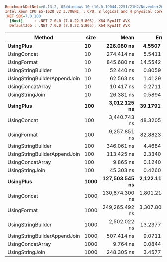 ``` ini

BenchmarkDotNet=v0.13.2, OS=Windows 10 (10.0.19044.2251/21H2/November2021Update)
Intel Xeon CPU E5-1620 v2 3.70GHz, 1 CPU, 8 logical and 4 physical cores
.NET SDK=7.0.100
  [Host]     : .NET 7.0.0 (7.0.22.51805), X64 RyuJIT AVX
  DefaultJob : .NET 7.0.0 (7.0.22.51805), X64 RyuJIT AVX


```
|                       Method | size |           Mean |         Error |        StdDev |         Median | Allocated |
|----------------------------- |----- |---------------:|--------------:|--------------:|---------------:|----------:|
|                    **UsingPlus** |   **10** |     **226.080 ns** |     **4.5507 ns** |     **4.4694 ns** |     **225.765 ns** |     **680 B** |
|                  UsingConcat |   10 |     274.414 ns |     5.5411 ns |    11.1933 ns |     270.036 ns |     920 B |
|                  UsingFormat |   10 |     845.680 ns |    14.5542 ns |    12.1534 ns |     843.786 ns |     680 B |
|           UsingStringBuilder |   10 |      52.440 ns |     0.8059 ns |     1.1297 ns |      52.157 ns |     160 B |
| UsingStringBuilderAppendJoin |   10 |      62.563 ns |     1.4129 ns |     3.8677 ns |      61.154 ns |     192 B |
|             UsingConcatArray |   10 |      10.417 ns |     0.2711 ns |     0.6800 ns |      10.288 ns |      32 B |
|              UsingStringJoin |   10 |      26.381 ns |     0.5894 ns |     0.6052 ns |      26.200 ns |      88 B |
|                    **UsingPlus** |  **100** |   **3,012.125 ns** |    **39.1791 ns** |    **32.7163 ns** |   **3,022.348 ns** |   **15800 B** |
|                  UsingConcat |  100 |   3,440.743 ns |    48.3205 ns |    40.3498 ns |   3,444.336 ns |   18200 B |
|                  UsingFormat |  100 |   9,257.851 ns |    82.8823 ns |    77.5281 ns |   9,275.429 ns |   15800 B |
|           UsingStringBuilder |  100 |     346.061 ns |     4.4684 ns |     4.1797 ns |     347.493 ns |     776 B |
| UsingStringBuilderAppendJoin |  100 |     113.425 ns |     2.3340 ns |     3.7019 ns |     112.172 ns |     616 B |
|             UsingConcatArray |  100 |       9.865 ns |     0.1240 ns |     0.1036 ns |       9.828 ns |      32 B |
|              UsingStringJoin |  100 |      45.303 ns |     0.4260 ns |     0.3326 ns |      45.398 ns |     264 B |
|                    **UsingPlus** | **1000** | **127,503.545 ns** | **2,122.1176 ns** | **1,881.2020 ns** | **127,128.430 ns** | **1058000 B** |
|                  UsingConcat | 1000 | 130,874.300 ns | 1,801.2142 ns | 1,684.8569 ns | 131,115.527 ns | 1082000 B |
|                  UsingFormat | 1000 | 249,265.492 ns | 3,307.8041 ns | 3,094.1220 ns | 250,888.281 ns | 1058048 B |
|           UsingStringBuilder | 1000 |   2,502.022 ns |    13.2377 ns |    12.3826 ns |   2,505.385 ns |    4584 B |
| UsingStringBuilderAppendJoin | 1000 |     507.414 ns |     9.0711 ns |    11.7949 ns |     506.462 ns |    4216 B |
|             UsingConcatArray | 1000 |       9.764 ns |     0.0844 ns |     0.0659 ns |       9.762 ns |      32 B |
|              UsingStringJoin | 1000 |     248.305 ns |     3.4577 ns |     3.2343 ns |     248.699 ns |    2064 B |
